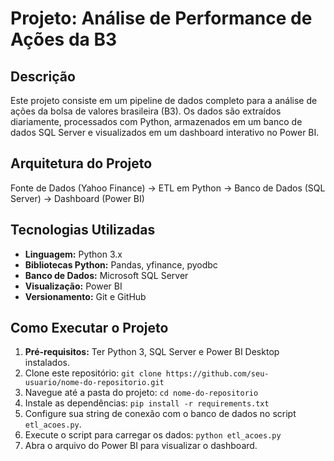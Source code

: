 # Projeto: Análise de Performance de Ações da B3

## Descrição
Este projeto consiste em um pipeline de dados completo para a análise de ações da bolsa de valores brasileira (B3). Os dados são extraídos diariamente, processados com Python, armazenados em um banco de dados SQL Server e visualizados em um dashboard interativo no Power BI.

## Arquitetura do Projeto
Fonte de Dados (Yahoo Finance) -> ETL em Python -> Banco de Dados (SQL Server) -> Dashboard (Power BI)

## Tecnologias Utilizadas
- **Linguagem:** Python 3.x
- **Bibliotecas Python:** Pandas, yfinance, pyodbc
- **Banco de Dados:** Microsoft SQL Server
- **Visualização:** Power BI
- **Versionamento:** Git e GitHub

## Como Executar o Projeto
1. **Pré-requisitos:** Ter Python 3, SQL Server e Power BI Desktop instalados.
2. Clone este repositório: `git clone https://github.com/seu-usuario/nome-do-repositorio.git`
3. Navegue até a pasta do projeto: `cd nome-do-repositorio`
4. Instale as dependências: `pip install -r requirements.txt`
5. Configure sua string de conexão com o banco de dados no script `etl_acoes.py`.
6. Execute o script para carregar os dados: `python etl_acoes.py`
7. Abra o arquivo do Power BI para visualizar o dashboard.